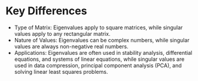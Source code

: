 # Key Differences
- Type of Matrix: Eigenvalues apply to square matrices, while singular values apply to any rectangular matrix.
- Nature of Values: Eigenvalues can be complex numbers, while singular values are always non-negative real numbers.
- Applications: Eigenvalues are often used in stability analysis, differential equations, and systems of linear equations, while singular values are used in data compression, principal component analysis (PCA), and solving linear least squares problems.
